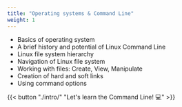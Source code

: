 ```yaml
---
title: "Operating systems & Command Line"
weight: 1
---
```


- Basics of operating system
- A brief history and potential of Linux Command Line
- Linux file system hierarchy
- Navigation of Linux file system
- Working with files: Create, View, Manipulate
- Creation of hard and soft links
- Using command options

{{< button "./intro/" "Let's learn the Command Line! 💻" >}}
